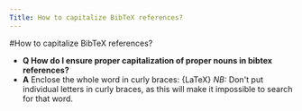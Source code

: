 ```yaml
---
Title: How to capitalize BibTeX references?
---
```

#How to capitalize BibTeX references?
- **Q How do I ensure proper capitalization of proper nouns in bibtex references?**
- **A** Enclose the whole word in curly braces: {LaTeX}
*NB:* Don't put individual letters in curly braces, as this will make it impossible to search for that word.

